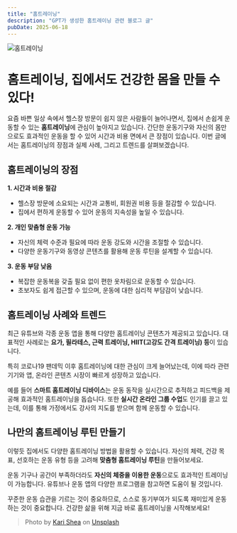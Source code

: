 ```yaml
---
title: "홈트레이닝"
description: "GPT가 생성한 홈트레이닝 관련 블로그 글"
pubDate: 2025-06-18
---
```

![홈트레이닝](https://images.unsplash.com/photo-1586439496903-c96e9f18f212?crop=entropy&cs=tinysrgb&fit=max&fm=jpg&ixid=M3w3NjQ2NzZ8MHwxfHNlYXJjaHwxfHxIb21lJTIwdHJhaW5pbmd8ZW58MHx8fHwxNzUwMjI0MzU3fDA&ixlib=rb-4.1.0&q=80&w=1080)

# 홈트레이닝, 집에서도 건강한 몸을 만들 수 있다!

요즘 바쁜 일상 속에서 헬스장 방문이 쉽지 않은 사람들이 늘어나면서, 집에서 손쉽게 운동할 수 있는 **홈트레이닝**에 관심이 높아지고 있습니다. 간단한 운동기구와 자신의 몸만으로도 효과적인 운동을 할 수 있어 시간과 비용 면에서 큰 장점이 있습니다. 이번 글에서는 홈트레이닝의 장점과 실제 사례, 그리고 트렌드를 살펴보겠습니다.

## 홈트레이닝의 장점

**1. 시간과 비용 절감**
- 헬스장 방문에 소요되는 시간과 교통비, 회원권 비용 등을 절감할 수 있습니다.
- 집에서 편하게 운동할 수 있어 운동의 지속성을 높일 수 있습니다.

**2. 개인 맞춤형 운동 가능**
- 자신의 체력 수준과 필요에 따라 운동 강도와 시간을 조절할 수 있습니다.
- 다양한 운동기구와 동영상 콘텐츠를 활용해 운동 루틴을 설계할 수 있습니다.

**3. 운동 부담 낮음**
- 복잡한 운동복을 갖출 필요 없이 편한 옷차림으로 운동할 수 있습니다.
- 초보자도 쉽게 접근할 수 있으며, 운동에 대한 심리적 부담감이 낮습니다.

## 홈트레이닝 사례와 트렌드

최근 유튜브와 각종 운동 앱을 통해 다양한 홈트레이닝 콘텐츠가 제공되고 있습니다. 대표적인 사례로는 **요가, 필라테스, 근력 트레이닝, HIIT(고강도 간격 트레이닝) 등**이 있습니다.

특히 코로나19 팬데믹 이후 홈트레이닝에 대한 관심이 크게 늘어났는데, 이에 따라 관련 기기와 앱, 온라인 콘텐츠 시장이 빠르게 성장하고 있습니다. 

예를 들어 **스마트 홈트레이닝 디바이스**는 운동 동작을 실시간으로 추적하고 피드백을 제공해 효과적인 홈트레이닝을 돕습니다. 또한 **실시간 온라인 그룹 수업**도 인기를 끌고 있는데, 이를 통해 가정에서도 강사의 지도를 받으며 함께 운동할 수 있습니다.

## 나만의 홈트레이닝 루틴 만들기

이렇듯 집에서도 다양한 홈트레이닝 방법을 활용할 수 있습니다. 자신의 체력, 건강 목표, 선호하는 운동 유형 등을 고려해 **맞춤형 홈트레이닝 루틴**을 만들어보세요. 

운동 기구나 공간이 부족하더라도 **자신의 체중을 이용한 운동**으로도 효과적인 트레이닝이 가능합니다. 유튜브나 운동 앱의 다양한 프로그램을 참고하면 도움이 될 것입니다.

꾸준한 운동 습관을 기르는 것이 중요하므로, 스스로 동기부여가 되도록 재미있게 운동하는 것이 중요합니다. 건강한 삶을 위해 지금 바로 홈트레이닝을 시작해보세요!

> Photo by [Kari Shea](https://unsplash.com/@karishea) on [Unsplash](https://unsplash.com)
